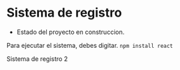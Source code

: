 <h1>Sistema de registro</h1> 

- Estado del proyecto en construccion.

Para ejecutar el sistema, debes digitar.
```npm install react```

Sistema de registro 2


